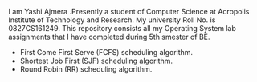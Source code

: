 I am Yashi Ajmera .Presently a student of Computer Science at Acropolis Institute of Technology and Research.
My university Roll No. is 0827CS161249.
This repository consists all my Operating System lab assignments that I have completed during 5th smester of BE.

* First Come First Serve (FCFS) scheduling algorithm.
* Shortest Job First (SJF) scheduling algorithm.
* Round Robin (RR) scheduling algorithm.
